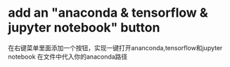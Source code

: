 # add an "anaconda & tensorflow & jupyter notebook" button
在右键菜单里面添加一个按钮，实现一键打开ananconda,tensorflow和jupyter notebook
在文件中代入你的anaconda路径
